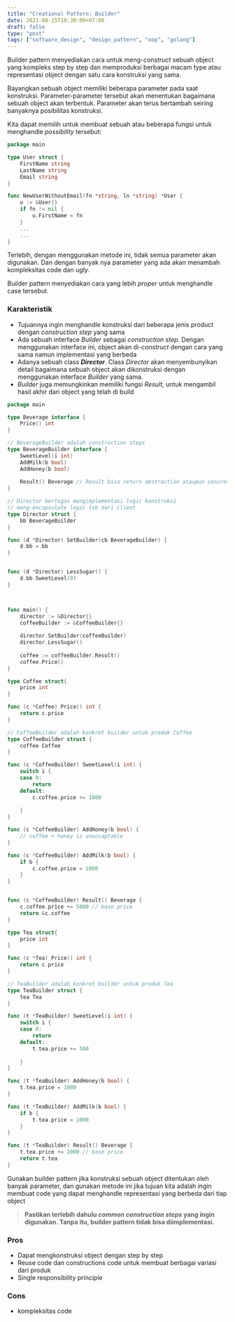 ```yaml
---
title: "Creational Pattern: Builder"
date: 2021-08-15T10:30:09+07:00
draft: false
type: "post"
tags: ["software_design", "design_pattern", "oop", "golang"]
---
```


Builder pattern menyediakan cara untuk meng-*construct* sebuah object yang kompleks step by step dan memproduksi berbagai macam type atau representasi object dengan satu cara konstruksi yang sama.

Bayangkan sebuah object memiliki beberapa parameter pada saat konstruksi. Parameter-parameter tersebut akan menentukan bagaimana sebuah object akan terbentuk. Parameter akan terus bertambah seiring banyaknya posibilitas konstruksi.

Kita dapat memilih untuk membuat sebuah atau beberapa fungsi untuk menghandle *possibility* tersebut:

```go
package main

type User struct {
	FirstName string
	LastName string
	Email string
}

func NewUserWithoutEmail(fn *string, ln *string) *User {
	u := &User{}
	if fn != nil {
		u.FirstName = fn
	}
	...
	...
}
```

Terlebih, dengan menggunakan metode ini, tidak semua parameter akan digunakan. Dan dengan banyak nya parameter yang ada akan menambah kompleksitas code dan *ugly*.

Builder pattern menyediakan cara yang lebih *proper* untuk menghandle case tersebut.

### Karakteristik
- Tujuannya ingin menghandle konstruksi dari beberapa jenis product dengan *construction step* yang sama
- Ada sebuah interface *Builder* sebagai *construction step*. Dengan menggunakan interface ini, object akan di-*construct* dengan cara yang sama namun implementasi yang berbeda
- Adanya sebuah class ***Director***. Class *Director* akan menyembunyikan detail bagaimana sebuah object akan dikonstruksi dengan menggunakan interface *Builder* yang sama.
- *Builder* juga memungkinkan memiliki fungsi *Result*, untuk mengambil hasil akhir dari object yang telah di build

```go
package main

type Beverage interface {
	Price() int
}

// BeverageBuilder adalah construction steps
type BeverageBuilder interface {
	SweetLevel(i int)
	AddMilk(b bool)
	AddHoney(b bool)
	
	Result() Beverage // Result bisa return abstraction ataupun concrete object
}

// Director bertugas mengimplementasi logic konstruksi
// meng-encapsulate logic tsb dari client
type Director struct {
	bb BeverageBuilder
}

func (d *Director) SetBuilder(cb BeverageBuilder) {
	d.bb = bb
}


func (d *Director) LessSugar() {
	d.bb.SweetLevel(0)
}



func main() {
	director := &Director{}
	coffeeBuilder := &CoffeeBuilder{}
	
	director.SetBuilder(coffeeBuilder)
	director.LessSugar()
	
	coffee := coffeeBuilder.Result()
	coffee.Price()
}

type Coffee struct{
	price int
}

func (c *Coffee) Price() int {
	return c.price
}

// CoffeeBuilder adalah konkret builder untuk produk Coffee
type CoffeeBuilder struct {
	coffee Coffee
}

func (c *CoffeeBuilder) SweetLevel(i int) {
	switch i {
	case 0: 
		return
	default:
		c.coffee.price += 1000
	
	}
}

func (c *CoffeeBuilder) AddHoney(b bool) {
	// coffee + honey is unaccaptable
}

func (c *CoffeeBuilder) AddMilk(b bool) {
	if b {
		c.coffee.price = 1000
	}
}


func (c *CoffeeBuilder) Result() Beverage {
	c.coffee.price += 5000 // base price
	return &c.coffee
}

type Tea struct{
	price int
}

func (c *Tea) Price() int {
	return c.price
}

// TeaBuilder adalah konkret builder untuk produk Tea
type TeaBuilder struct {
	tea Tea
}

func (t *TeaBuilder) SweetLevel(i int) {
	switch i {
	case 0: 
		return
	default:
		t.tea.price += 500
	
	}
}

func (t *TeaBuilder) AddHoney(b bool) {
	t.tea.price = 1000
}

func (t *TeaBuilder) AddMilk(b bool) {
	if b {
		t.tea.price = 1000
	}
}

func (t *TeaBuilder) Result() Beverage {
	t.tea.price += 2000 // base price
	return t.tea
}

```

Gunakan builder pattern jika konstruksi sebuah object ditentukan oleh banyak parameter, dan gunakan metode ini jika tujuan kita adalah ingin membuat code yang dapat menghandle representasi yang berbeda dari tiap object

> **Pastikan terlebih dahulu *common construction steps* yang ingin digunakan. Tanpa itu, builder pattern tidak bisa diimplementasi.**

### Pros
- Dapat mengkonstruksi object dengan step by step
- Reuse code dan constructions code untuk membuat berbagai variasi dari produk
- Single responsibility principle

### Cons
- kompleksitas code

